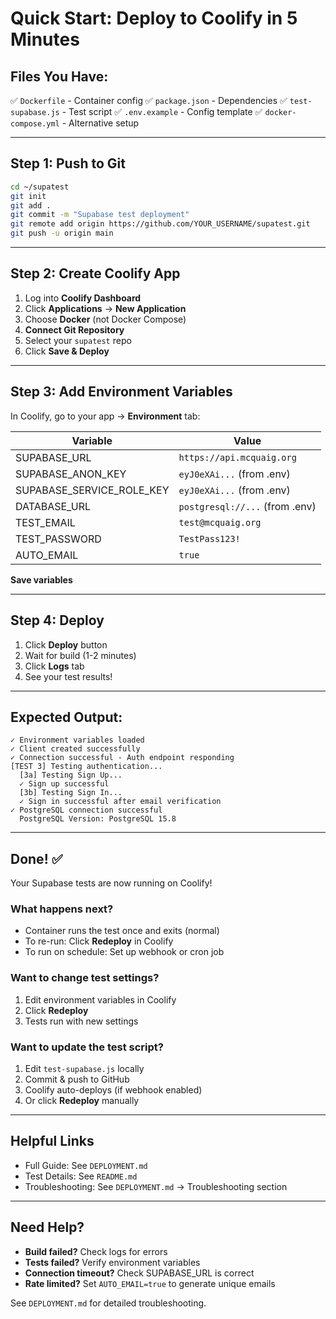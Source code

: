 # Quick Start: Deploy to Coolify in 5 Minutes

## **Files You Have:**

✅ `Dockerfile` - Container config
✅ `package.json` - Dependencies
✅ `test-supabase.js` - Test script
✅ `.env.example` - Config template
✅ `docker-compose.yml` - Alternative setup

---

## **Step 1: Push to Git**

```bash
cd ~/supatest
git init
git add .
git commit -m "Supabase test deployment"
git remote add origin https://github.com/YOUR_USERNAME/supatest.git
git push -u origin main
```

---

## **Step 2: Create Coolify App**

1. Log into **Coolify Dashboard**
2. Click **Applications** → **New Application**
3. Choose **Docker** (not Docker Compose)
4. **Connect Git Repository**
5. Select your `supatest` repo
6. Click **Save & Deploy**

---

## **Step 3: Add Environment Variables**

In Coolify, go to your app → **Environment** tab:

| Variable | Value |
|----------|-------|
| SUPABASE_URL | `https://api.mcquaig.org` |
| SUPABASE_ANON_KEY | `eyJ0eXAi...` (from .env) |
| SUPABASE_SERVICE_ROLE_KEY | `eyJ0eXAi...` (from .env) |
| DATABASE_URL | `postgresql://...` (from .env) |
| TEST_EMAIL | `test@mcquaig.org` |
| TEST_PASSWORD | `TestPass123!` |
| AUTO_EMAIL | `true` |

**Save variables**

---

## **Step 4: Deploy**

1. Click **Deploy** button
2. Wait for build (1-2 minutes)
3. Click **Logs** tab
4. See your test results!

---

## **Expected Output:**

```
✓ Environment variables loaded
✓ Client created successfully
✓ Connection successful - Auth endpoint responding
[TEST 3] Testing authentication...
  [3a] Testing Sign Up...
  ✓ Sign up successful
  [3b] Testing Sign In...
  ✓ Sign in successful after email verification
✓ PostgreSQL connection successful
  PostgreSQL Version: PostgreSQL 15.8
```

---

## **Done! ✅**

Your Supabase tests are now running on Coolify!

### **What happens next?**

- Container runs the test once and exits (normal)
- To re-run: Click **Redeploy** in Coolify
- To run on schedule: Set up webhook or cron job

### **Want to change test settings?**

1. Edit environment variables in Coolify
2. Click **Redeploy**
3. Tests run with new settings

### **Want to update the test script?**

1. Edit `test-supabase.js` locally
2. Commit & push to GitHub
3. Coolify auto-deploys (if webhook enabled)
4. Or click **Redeploy** manually

---

## **Helpful Links**

- Full Guide: See `DEPLOYMENT.md`
- Test Details: See `README.md`
- Troubleshooting: See `DEPLOYMENT.md` → Troubleshooting section

---

## **Need Help?**

- **Build failed?** Check logs for errors
- **Tests failed?** Verify environment variables
- **Connection timeout?** Check SUPABASE_URL is correct
- **Rate limited?** Set `AUTO_EMAIL=true` to generate unique emails

See `DEPLOYMENT.md` for detailed troubleshooting.
